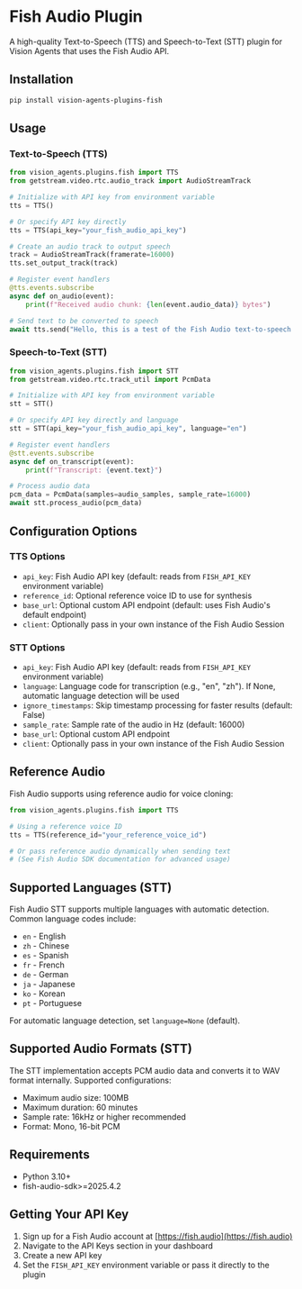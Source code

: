 # Fish Audio Plugin

A high-quality Text-to-Speech (TTS) and Speech-to-Text (STT) plugin for Vision Agents that uses the Fish Audio API.

## Installation

```bash
pip install vision-agents-plugins-fish
```

## Usage

### Text-to-Speech (TTS)

```python
from vision_agents.plugins.fish import TTS
from getstream.video.rtc.audio_track import AudioStreamTrack

# Initialize with API key from environment variable
tts = TTS()

# Or specify API key directly
tts = TTS(api_key="your_fish_audio_api_key")

# Create an audio track to output speech
track = AudioStreamTrack(framerate=16000)
tts.set_output_track(track)

# Register event handlers
@tts.events.subscribe
async def on_audio(event):
    print(f"Received audio chunk: {len(event.audio_data)} bytes")

# Send text to be converted to speech
await tts.send("Hello, this is a test of the Fish Audio text-to-speech plugin.")
```

### Speech-to-Text (STT)

```python
from vision_agents.plugins.fish import STT
from getstream.video.rtc.track_util import PcmData

# Initialize with API key from environment variable
stt = STT()

# Or specify API key directly and language
stt = STT(api_key="your_fish_audio_api_key", language="en")

# Register event handlers
@stt.events.subscribe
async def on_transcript(event):
    print(f"Transcript: {event.text}")

# Process audio data
pcm_data = PcmData(samples=audio_samples, sample_rate=16000)
await stt.process_audio(pcm_data)
```

## Configuration Options

### TTS Options

- `api_key`: Fish Audio API key (default: reads from `FISH_API_KEY` environment variable)
- `reference_id`: Optional reference voice ID to use for synthesis
- `base_url`: Optional custom API endpoint (default: uses Fish Audio's default endpoint)
- `client`: Optionally pass in your own instance of the Fish Audio Session

### STT Options

- `api_key`: Fish Audio API key (default: reads from `FISH_API_KEY` environment variable)
- `language`: Language code for transcription (e.g., "en", "zh"). If None, automatic language detection will be used
- `ignore_timestamps`: Skip timestamp processing for faster results (default: False)
- `sample_rate`: Sample rate of the audio in Hz (default: 16000)
- `base_url`: Optional custom API endpoint
- `client`: Optionally pass in your own instance of the Fish Audio Session

## Reference Audio

Fish Audio supports using reference audio for voice cloning:

```python
from vision_agents.plugins.fish import TTS

# Using a reference voice ID
tts = TTS(reference_id="your_reference_voice_id")

# Or pass reference audio dynamically when sending text
# (See Fish Audio SDK documentation for advanced usage)
```

## Supported Languages (STT)

Fish Audio STT supports multiple languages with automatic detection. Common language codes include:
- `en` - English
- `zh` - Chinese
- `es` - Spanish
- `fr` - French
- `de` - German
- `ja` - Japanese
- `ko` - Korean
- `pt` - Portuguese

For automatic language detection, set `language=None` (default).

## Supported Audio Formats (STT)

The STT implementation accepts PCM audio data and converts it to WAV format internally. Supported configurations:
- Maximum audio size: 100MB
- Maximum duration: 60 minutes
- Sample rate: 16kHz or higher recommended
- Format: Mono, 16-bit PCM

## Requirements

- Python 3.10+
- fish-audio-sdk>=2025.4.2

## Getting Your API Key

1. Sign up for a Fish Audio account at [https://fish.audio](https://fish.audio)
2. Navigate to the API Keys section in your dashboard
3. Create a new API key
4. Set the `FISH_API_KEY` environment variable or pass it directly to the plugin

